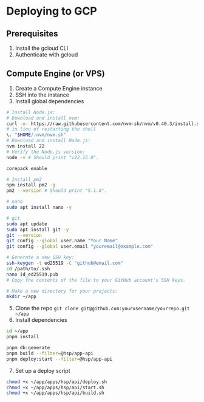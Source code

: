 # Deploying to GCP
## Prerequisites
1. Install the gcloud CLI
2. Authenticate with gcloud

## Compute Engine (or VPS)
1. Create a Compute Engine instance
2. SSH into the instance
3. Install global dependencies

```bash
# Install Node.js:
# Download and install nvm:
curl -o- https://raw.githubusercontent.com/nvm-sh/nvm/v0.40.3/install.sh | bash
# in lieu of restarting the shell
\. "$HOME/.nvm/nvm.sh"
# Download and install Node.js:
nvm install 22
# Verify the Node.js version:
node -v # Should print "v22.15.0".

corepack enable

# Install pm2
npm install pm2 -g
pm2 --version # Should print "5.1.0".

# nano
sudo apt install nano -y

# git
sudo apt update
sudo apt install git -y
git --version
git config --global user.name "Your Name"
git config --global user.email "youremail@example.com"

# Generate a new SSH key:
ssh-keygen -t ed25519 -C "github@email.com"
cd /path/to/.ssh
nano id_ed25519.pub
# Copy the contents of the file to your GitHub account's SSH keys.

# Make a new directory for your projects:
mkdir ~/app
```

5. Clone the repo `git clone git@github.com:yourusername/yourrepo.git ~/app`
6. Install dependencies

```bash
cd ~/app
pnpm install

pnpm db:generate
pnpm build --filter=@hsp/app-api
pnpm deploy:start --filter=@hsp/app-api
```

7. Set up a deploy script

```bash
chmod +x ~/app/apps/hsp/api/deploy.sh
chmod +x ~/app/apps/hsp/api/start.sh
chmod +x ~/app/apps/hsp/api/build.sh
```